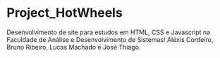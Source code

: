 # Project_HotWheels

Desenvolvimento de site para estudos em HTML, CSS e Javascript na Faculdade de Análise e Desenvolvimento de Sistemas!
Aléxis Cordeiro, Bruno Ribeiro, Lucas Machado e José Thiago.

